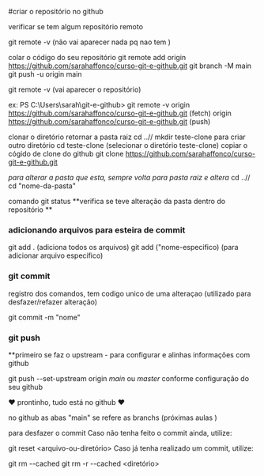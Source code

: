 #criar o repositório no github

verificar se tem algum repositório remoto

git remote -v
(não vai aparecer nada pq nao tem )

colar o código do seu repositório
git remote add origin https://github.com/sarahaffonco/curso-git-e-github.git
git branch -M main
git push -u origin main

git remote -v (vai aparecer o repositório)

ex: PS C:\Users\sarah\git-e-github> git remote -v 
origin  https://github.com/sarahaffonco/curso-git-e-github.git (fetch)
origin  https://github.com/sarahaffonco/curso-git-e-github.git (push)

clonar o diretório
retornar a pasta raiz cd ..//
mkdir teste-clone para criar outro diretório
cd teste-clone (selecionar o diretório teste-clone)
copiar o cógido de clone do github
git clone https://github.com/sarahaffonco/curso-git-e-github.git

*para alterar a pasta que esta, sempre volta para pasta raiz e altera*
cd ..// 
cd "nome-da-pasta"

comando git status
**verifica se teve alteração da pasta dentro do repositório **

### adicionando arquivos para esteira de commit
git add . (adiciona todos os arquivos)
git add ("nome-especifico) (para adicionar arquivo específico)

### git commit 
registro dos comandos, tem codigo unico de uma alteraçao (utilizado para desfazer/refazer alteração)

git commit -m "nome"

### git push

**primeiro se faz o upstream - para configurar e alinhas informações com github

git push --set-upstream origin *main* ou *master* conforme configuração do seu github

♥ prontinho, tudo está no github ♥

no github as abas "main" se refere as branchs (próximas aulas )

para desfazer o commit 
Caso não tenha feito o commit ainda, utilize:

git reset <arquivo-ou-diretório>
Caso já tenha realizado um commit, utilize:

git rm --cached <arquivo>
git rm -r --cached <diretório>